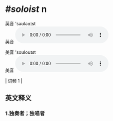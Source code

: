 # ***\#soloist*** n
英音 'səʊləʊɪst  
英音
<audio src="./media/soloist1.aac" controls="controls"></audio>

美音 'soʊloʊɪst  
美音
<audio src="./media/soloist2.aac" controls="controls"></audio>



| 词频 1 |  

英文释义
---
### 1.**独奏者；独唱者**  


